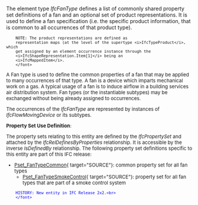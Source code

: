 ﻿The element type _IfcFanType_ defines a list of commonly shared property set definitions of a fan and an optional set of product representations. It is used to define a fan specification (i.e. the specific product information, that is common to all occurrences of that product type).

> <font size="-1">
		NOTE: The product representations are defined as
		representation maps (at the level of the supertype <i>IfcTypeProduct</i>, which
		get assigned by an element occurrence instance through the
		<i>IfcShapeRepresentation.Item[1]</i> being an
		<i>IfcMappedItem</i>.
    	</font>

A Fan type is used to define the common properties of a fan that may be applied to many occurrences of that type. A fan is a device which imparts mechanical work on a gas. A typical usage of a fan is to induce airflow in a building services air distribution system. Fan types (or the instantiable subtypes) may be exchanged without being already assigned to occurrences.

The occurrences of the _IfcFanType_ are represented by instances of _IfcFlowMovingDevice_ or its subtypes.

****Property Set Use Definition****:

The property sets relating to this entity are defined by the _IfcPropertySet_ and attached by the _IfcRelDefinesByProperties_ relationship. It is accessible by the inverse _IsDefinedBy_ relationship. The following property set definitions specific to this entity are part of this IFC release:

* [Pset_FanTypeCommon](../../psd/IfcHvacDomain/Pset_FanTypeCommon.xml){ target="SOURCE"}: common property set for all fan types 
    * [Pset_FanTypeSmokeControl](../../psd/IfcHvacDomain/Pset_FanTypeSmokeControl.xml){ target="SOURCE"}: property set for all fan types that are part of a smoke control system 


> <font color="#0000ff" size="-1">
    	HISTORY: New entity in IFC Release 2x2.<br>
    	</font>
